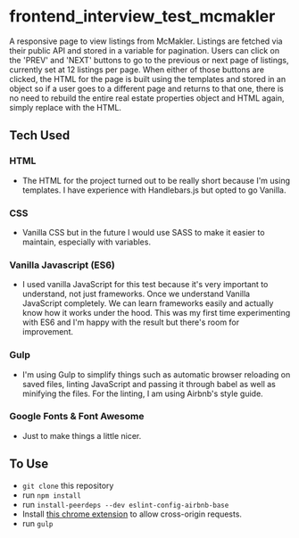 # frontend_interview_test_mcmakler

A responsive page to view listings from McMakler.
Listings are fetched via their public API and stored in a variable for pagination.
Users can click on the 'PREV' and 'NEXT' buttons to go to the previous or next page of listings, currently set at 12 listings per page. When either of those buttons are clicked, the HTML for the page is built using the templates and stored in an object so if a user goes to a different page and returns to that one, there is no need to rebuild the entire real estate properties object and HTML again, simply replace with the HTML.

## Tech Used
### HTML
* The HTML for the project turned out to be really short because I'm using templates. I have experience with Handlebars.js but opted to go Vanilla.

### CSS
* Vanilla CSS but in the future I would use SASS to make it easier to maintain, especially with variables.

### Vanilla Javascript (ES6)
* I used vanilla JavaScript for this test because it's very important to understand, not just frameworks. Once we understand Vanilla JavaScript completely. We can learn frameworks easily and actually know how it works under the hood. This was my first time experimenting with ES6 and I'm happy with the result but there's room for improvement.

### Gulp
* I'm using Gulp to simplify things such as automatic browser reloading on saved files, linting JavaScript and passing it through babel as well as minifying the files. For the linting, I am using Airbnb's style guide.

### Google Fonts & Font Awesome
* Just to make things a little nicer.

## To Use
* `git clone` this repository
* run `npm install`
* run `install-peerdeps --dev eslint-config-airbnb-base`
* Install [this chrome extension](https://chrome.google.com/webstore/detail/allow-control-allow-origi/nlfbmbojpeacfghkpbjhddihlkkiljbi) to allow cross-origin requests.
* run `gulp`